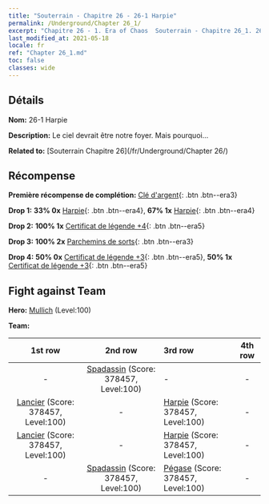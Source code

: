 ```yaml
---
title: "Souterrain - Chapitre 26 - 26-1 Harpie"
permalink: /Underground/Chapter 26_1/
excerpt: "Chapitre 26 - 1. Era of Chaos  Souterrain - Chapitre 26_1. 26-1 Harpie"
last_modified_at: 2021-05-18
locale: fr
ref: "Chapter 26_1.md"
toc: false
classes: wide
---
```


## Détails

 **Nom:** 26-1 Harpie

 **Description:** Le ciel devrait être notre foyer. Mais pourquoi...

 **Related to:** [Souterrain Chapitre 26](/fr/Underground/Chapter 26/)

## Récompense

 **Première récompense de complétion:** [Clé d'argent](/ItemsFR/con_693/){: .btn .btn--era3}

 **Drop 1:** **33% 0x** [Harpie](/ItemsFR/unt_245/){: .btn .btn--era4}, **67% 1x** [Harpie](/ItemsFR/unt_245/){: .btn .btn--era4}

 **Drop 2:** **100% 1x** [Certificat de légende +4](/ItemsFR/mat_95/){: .btn .btn--era5}

 **Drop 3:** **100% 2x** [Parchemins de sorts](/ItemsFR/con_694/){: .btn .btn--era3}

 **Drop 4:** **50% 0x** [Certificat de légende +3](/ItemsFR/mat_88/){: .btn .btn--era5}, **50% 1x** [Certificat de légende +3](/ItemsFR/mat_88/){: .btn .btn--era5}


## Fight against Team
 **Hero:** [Mullich](/fr/heroes/Mullich/) (Level:100)

 **Team:**


  | 1st row | 2nd row | 3rd row | 4th row |
  |:----:|:----:|:----|:----:|
  | - | [Spadassin](/fr/units/Swordsman/) (Score: 378457, Level:100)  | - | - |
  | [Lancier](/fr/units/Pikeman/) (Score: 378457, Level:100)  | - | [Harpie](/fr/units/Harpy/) (Score: 378457, Level:100)  | - |
  | [Lancier](/fr/units/Pikeman/) (Score: 378457, Level:100)  | - | [Harpie](/fr/units/Harpy/) (Score: 378457, Level:100)  | - |
  | - | [Spadassin](/fr/units/Swordsman/) (Score: 378457, Level:100)  | [Pégase](/fr/units/Pegasus/) (Score: 378457, Level:100)  | - |


